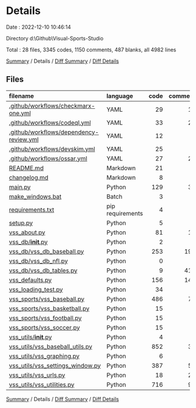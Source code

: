 # Details

Date : 2022-12-10 10:46:14

Directory d:\\Github\\Visual-Sports-Studio

Total : 28 files,  3345 codes, 1150 comments, 487 blanks, all 4982 lines

[Summary](results.md) / Details / [Diff Summary](diff.md) / [Diff Details](diff-details.md)

## Files
| filename | language | code | comment | blank | total |
| :--- | :--- | ---: | ---: | ---: | ---: |
| [.github/workflows/checkmarx-one.yml](/.github/workflows/checkmarx-one.yml) | YAML | 29 | 18 | 9 | 56 |
| [.github/workflows/codeql.yml](/.github/workflows/codeql.yml) | YAML | 33 | 29 | 13 | 75 |
| [.github/workflows/dependency-review.yml](/.github/workflows/dependency-review.yml) | YAML | 12 | 6 | 3 | 21 |
| [.github/workflows/devskim.yml](/.github/workflows/devskim.yml) | YAML | 25 | 4 | 6 | 35 |
| [.github/workflows/ossar.yml](/.github/workflows/ossar.yml) | YAML | 27 | 21 | 9 | 57 |
| [README.md](/README.md) | Markdown | 21 | 0 | 8 | 29 |
| [changelog.md](/changelog.md) | Markdown | 8 | 0 | 2 | 10 |
| [main.py](/main.py) | Python | 129 | 35 | 27 | 191 |
| [make_windows.bat](/make_windows.bat) | Batch | 3 | 0 | 0 | 3 |
| [requirements.txt](/requirements.txt) | pip requirements | 4 | 0 | 0 | 4 |
| [setup.py](/setup.py) | Python | 5 | 0 | 0 | 5 |
| [vss_about.py](/vss_about.py) | Python | 81 | 10 | 10 | 101 |
| [vss_db/__init__.py](/vss_db/__init__.py) | Python | 2 | 0 | 2 | 4 |
| [vss_db/vss_db_baseball.py](/vss_db/vss_db_baseball.py) | Python | 253 | 194 | 117 | 564 |
| [vss_db/vss_db_nfl.py](/vss_db/vss_db_nfl.py) | Python | 0 | 0 | 1 | 1 |
| [vss_db/vss_db_tables.py](/vss_db/vss_db_tables.py) | Python | 9 | 410 | 9 | 428 |
| [vss_defaults.py](/vss_defaults.py) | Python | 156 | 144 | 10 | 310 |
| [vss_loading_test.py](/vss_loading_test.py) | Python | 34 | 3 | 9 | 46 |
| [vss_sports/vss_baseball.py](/vss_sports/vss_baseball.py) | Python | 486 | 78 | 92 | 656 |
| [vss_sports/vss_basketball.py](/vss_sports/vss_basketball.py) | Python | 15 | 0 | 4 | 19 |
| [vss_sports/vss_football.py](/vss_sports/vss_football.py) | Python | 15 | 0 | 4 | 19 |
| [vss_sports/vss_soccer.py](/vss_sports/vss_soccer.py) | Python | 15 | 0 | 4 | 19 |
| [vss_utils/__init__.py](/vss_utils/__init__.py) | Python | 4 | 0 | 0 | 4 |
| [vss_utils/vss_baseball_utils.py](/vss_utils/vss_baseball_utils.py) | Python | 852 | 31 | 35 | 918 |
| [vss_utils/vss_graphing.py](/vss_utils/vss_graphing.py) | Python | 6 | 0 | 4 | 10 |
| [vss_utils/vss_settings_window.py](/vss_utils/vss_settings_window.py) | Python | 387 | 51 | 49 | 487 |
| [vss_utils/vss_urls.py](/vss_utils/vss_urls.py) | Python | 18 | 20 | 12 | 50 |
| [vss_utils/vss_utilities.py](/vss_utils/vss_utilities.py) | Python | 716 | 96 | 48 | 860 |

[Summary](results.md) / Details / [Diff Summary](diff.md) / [Diff Details](diff-details.md)